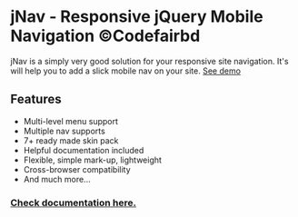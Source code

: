# jNav - Responsive jQuery Mobile Navigation &copy;Codefairbd
jNav is a simply very good solution for your responsive site navigation. It's will help you to add a slick mobile nav on your site.
[See demo](http://r0b1n1sl4m.github.io/jnav)

## Features
- Multi-level menu support
- Multiple nav supports
- 7+ ready made skin pack
- Helpful documentation included
- Flexible, simple mark-up, lightweight
- Cross-browser compatibility
- And much more...

### [Check documentation here.](http://r0b1n1sl4m.github.io/jnav)